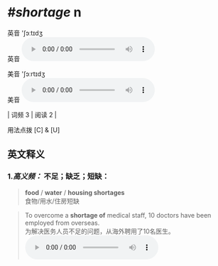 # ***\#shortage*** n
英音 'ʃɔːtɪdʒ  
英音
<audio src="./media/shortage-B.aac" controls="controls"></audio>

美音 'ʃɔːrtɪdʒ  
美音
<audio src="./media/shortage.aac" controls="controls"></audio>



| 词频 3 | 阅读 2 |  

用法点拨  [C] & [U]

英文释义
---
### 1.*高义频：* **不足；缺乏；短缺：**  

 > **food** / **water** / **housing shortages**  
 > 食物/用水/住房短缺    

 > To overcome a **shortage of** medical staff, 10 doctors have been employed from overseas.  
 > 为解决医务人员不足的问题，从海外聘用了10名医生。    
<audio src="./media/shortage-1.aac" controls="controls"></audio>


